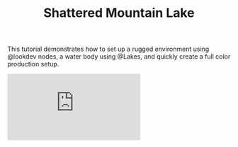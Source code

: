 ﻿---
uid: tut-shattered-mountain-lake
title: Shattered Mountain Lake
---

This tutorial demonstrates how to set up a rugged environment using @lookdev nodes, a water body using @Lakes, and quickly create a full color production setup.

<div class="embed-responsive embed-responsive-16by9">
<iframe class="embed-responsive-item" src="https://www.youtube-nocookie.com/embed/ZosyA0xBWe0" frameborder="0" allow="accelerometer; autoplay; encrypted-media; gyroscope; picture-in-picture" allowfullscreen></iframe>
</div>

